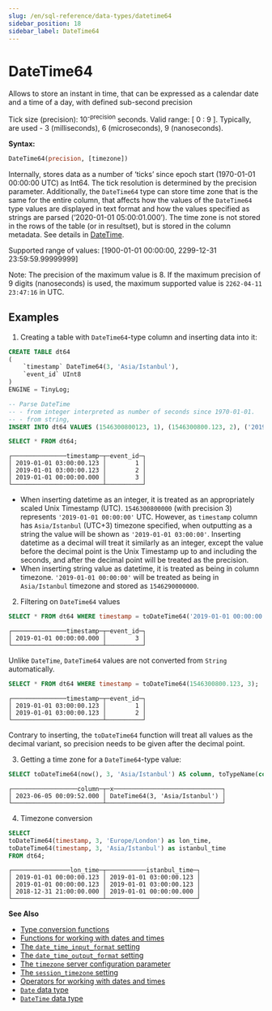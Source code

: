 ```yaml
---
slug: /en/sql-reference/data-types/datetime64
sidebar_position: 18
sidebar_label: DateTime64
---
```


# DateTime64

Allows to store an instant in time, that can be expressed as a calendar date and a time of a day, with defined sub-second precision

Tick size (precision): 10<sup>-precision</sup> seconds. Valid range: [ 0 : 9 ].
Typically, are used - 3 (milliseconds), 6 (microseconds), 9 (nanoseconds).

**Syntax:**

``` sql
DateTime64(precision, [timezone])
```

Internally, stores data as a number of ‘ticks’ since epoch start (1970-01-01 00:00:00 UTC) as Int64. The tick resolution is determined by the precision parameter. Additionally, the `DateTime64` type can store time zone that is the same for the entire column, that affects how the values of the `DateTime64` type values are displayed in text format and how the values specified as strings are parsed (‘2020-01-01 05:00:01.000’). The time zone is not stored in the rows of the table (or in resultset), but is stored in the column metadata. See details in [DateTime](../../sql-reference/data-types/datetime.md).

Supported range of values: \[1900-01-01 00:00:00, 2299-12-31 23:59:59.99999999\]

Note: The precision of the maximum value is 8. If the maximum precision of 9 digits (nanoseconds) is used, the maximum supported value is `2262-04-11 23:47:16` in UTC.

## Examples

1. Creating a table with `DateTime64`-type column and inserting data into it:

``` sql
CREATE TABLE dt64
(
    `timestamp` DateTime64(3, 'Asia/Istanbul'),
    `event_id` UInt8
)
ENGINE = TinyLog;
```

``` sql
-- Parse DateTime
-- - from integer interpreted as number of seconds since 1970-01-01.
-- - from string,
INSERT INTO dt64 VALUES (1546300800123, 1), (1546300800.123, 2), ('2019-01-01 00:00:00', 3);

SELECT * FROM dt64;
```

``` text
┌───────────────timestamp─┬─event_id─┐
│ 2019-01-01 03:00:00.123 │        1 │
│ 2019-01-01 03:00:00.123 │        2 │
│ 2019-01-01 00:00:00.000 │        3 │
└─────────────────────────┴──────────┘
```

- When inserting datetime as an integer, it is treated as an appropriately scaled Unix Timestamp (UTC). `1546300800000` (with precision 3) represents `'2019-01-01 00:00:00'` UTC. However, as `timestamp` column has `Asia/Istanbul` (UTC+3) timezone specified, when outputting as a string the value will be shown as `'2019-01-01 03:00:00'`. Inserting datetime as a decimal will treat it similarly as an integer, except the value before the decimal point is the Unix Timestamp up to and including the seconds, and after the decimal point will be treated as the precision.
- When inserting string value as datetime, it is treated as being in column timezone. `'2019-01-01 00:00:00'` will be treated as being in `Asia/Istanbul` timezone and stored as `1546290000000`.

2. Filtering on `DateTime64` values

``` sql
SELECT * FROM dt64 WHERE timestamp = toDateTime64('2019-01-01 00:00:00', 3, 'Asia/Istanbul');
```

``` text
┌───────────────timestamp─┬─event_id─┐
│ 2019-01-01 00:00:00.000 │        3 │
└─────────────────────────┴──────────┘
```

Unlike `DateTime`, `DateTime64` values are not converted from `String` automatically.

``` sql
SELECT * FROM dt64 WHERE timestamp = toDateTime64(1546300800.123, 3);
```

``` text
┌───────────────timestamp─┬─event_id─┐
│ 2019-01-01 03:00:00.123 │        1 │
│ 2019-01-01 03:00:00.123 │        2 │
└─────────────────────────┴──────────┘
```

Contrary to inserting, the `toDateTime64` function will treat all values as the decimal variant, so precision needs to
be given after the decimal point.

3. Getting a time zone for a `DateTime64`-type value:

``` sql
SELECT toDateTime64(now(), 3, 'Asia/Istanbul') AS column, toTypeName(column) AS x;
```

``` text
┌──────────────────column─┬─x──────────────────────────────┐
│ 2023-06-05 00:09:52.000 │ DateTime64(3, 'Asia/Istanbul') │
└─────────────────────────┴────────────────────────────────┘
```

4. Timezone conversion

``` sql
SELECT
toDateTime64(timestamp, 3, 'Europe/London') as lon_time,
toDateTime64(timestamp, 3, 'Asia/Istanbul') as istanbul_time
FROM dt64;
```

``` text
┌────────────────lon_time─┬───────────istanbul_time─┐
│ 2019-01-01 00:00:00.123 │ 2019-01-01 03:00:00.123 │
│ 2019-01-01 00:00:00.123 │ 2019-01-01 03:00:00.123 │
│ 2018-12-31 21:00:00.000 │ 2019-01-01 00:00:00.000 │
└─────────────────────────┴─────────────────────────┘
```

**See Also**

- [Type conversion functions](../../sql-reference/functions/type-conversion-functions.md)
- [Functions for working with dates and times](../../sql-reference/functions/date-time-functions.md)
- [The `date_time_input_format` setting](../../operations/settings/settings-formats.md#date_time_input_format)
- [The `date_time_output_format` setting](../../operations/settings/settings-formats.md#date_time_output_format)
- [The `timezone` server configuration parameter](../../operations/server-configuration-parameters/settings.md#server_configuration_parameters-timezone)
- [The `session_timezone` setting](../../operations/settings/settings.md#session_timezone)
- [Operators for working with dates and times](../../sql-reference/operators/index.md#operators-for-working-with-dates-and-times)
- [`Date` data type](../../sql-reference/data-types/date.md)
- [`DateTime` data type](../../sql-reference/data-types/datetime.md)
